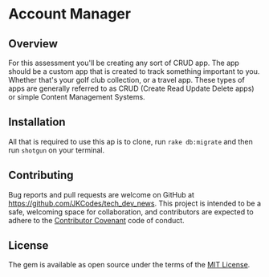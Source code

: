 # Account Manager

## Overview

For this assessment you'll be creating any sort of CRUD app. The app should be a custom app that is created to track something important to you. Whether that's your golf club collection, or a travel app. These types of apps are generally referred to as CRUD (Create Read Update Delete apps) or simple Content Management Systems.

## Installation

All that is required to use this ap is to clone, run `rake db:migrate` and then run `shotgun` on your terminal.

## Contributing

Bug reports and pull requests are welcome on GitHub at https://github.com/JKCodes/tech_dev_news. This project is intended to be a safe, welcoming space for collaboration, and contributors are expected to adhere to the [Contributor Covenant](contributor-covenant.org) code of conduct.

## License

The gem is available as open source under the terms of the [MIT License](http://opensource.org/licenses/MIT).
